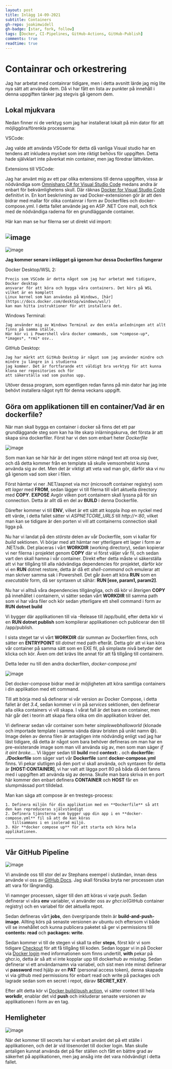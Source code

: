 ```yaml
---
layout: post
title: Inlägg 14-09-2021
subtitle: Containers
gh-repo: joakimwidell
gh-badge: [star, fork, follow]
tags: [Docker, CI-Pipelines, GitHub-Actions, GitHub-Publish]
comments: true
readtime: true
---
```


# Containrar och orkestrering

<p1>
Jag har arbetat med containrar tidigare, men i detta avsnitt  lärde jag mig lite nya sätt
att använda dem. Då vi har fått en lista av punkter på innehåll i denna uppgiften
tänker jag stegvis gå igenom dem.
</p1>



## Lokal mjukvara

Nedan finner ni de verktyg som jag har installerat lokalt på min dator för att 
möjliggöra/förenkla processerna:

VSCode:

Jag valde att använda VSCode för detta då vanliga Visual studio har en tendens
att inkludera mycket som inte riktigt behövs för uppgiften. Detta hade självklart
inte påverkat min container, men jag föredrar lättvikten.
        
Extensions till VSCode:

Jag har använt mig av ett par olika extensions till denna uppgiften, vissa är
nödvändiga som [Omnisharp C# for Visual Studio Code](https://github.com/OmniSharp/omnisharp-vscode)
medans andra är enbart för bekvämlighetens skull. Där räknas [Docker for Visual Studio Code](https://github.com/microsoft/vscode-docker)
definitivt in. En kort beskrivning av vad Docker-extensionen gör är att den bidrar med mallar för
olika containrar i form av Dockerfiles och docker-compose.yml. I detta fallet använde jag en ASP .NET Core 
mall, och fick med de nödvändiga raderna för en grundläggande container.

Här kan man se hur filerna ser ut direkt vid import:

![image](https://github.com/joakimwidell/joakimwidell.github.io/blob/main/_posts/Images/dockerfile-template.png?raw=true)
----
![image](https://github.com/joakimwidell/joakimwidell.github.io/blob/main/_posts/Images/docker-compose-template.png?raw=true)

**Jag kommer senare i inlägget gå igenom hur dessa Dockerfiles fungerar** 


Docker Desktop/WSL 2:

    Precis som VSCode är detta något som jag har arbetat med tidigare, Docker desktop
    ansvarar för att köra och bygga våra containers. Det körs på WSL vilket är en komplett
    Linux kernel som kan användas på Windows, [här](https://docs.docker.com/desktop/windows/wsl/) 
    kan man hitta instruktioner för att installera det.

Windows Terminal:

    Jag använder mig av Windows Terminal av den enkla anledningen att allt finns på samma ställe.
    Här kör vi i Powershell våra docker commands, som *compose-up*, *images*, *rmi* osv..

GitHub Desktop:

    Jag har märkt att GitHub Desktop är något som jag använder mindre och mindre ju längre in i studierna
    jag kommer. Det är fortfarande ett väldigt bra verktyg för att kunna klona ner repositories och för
    att säkerställa vad som pushas upp. 

Utöver dessa program, som egentligen redan fanns på min dator har jag inte behövt installera något nytt för
denna veckans uppgift. 


## Göra om applikationen till en container/Vad är en dockerfile?

När man skall bygga en container i docker så finns det ett par grundläggande steg som kan ha lite skarp
inlärningskurva, det första är att skapa sina dockerfiler. Först har vi den som enbart heter *Dockerfile* 

![image](https://github.com/joakimwidell/joakimwidell.github.io/blob/main/_posts/Images/dockerfile-template.png?raw=true)

Som man kan se här här är det ingen större mängd text att oroa sig över, och då detta kommer från en template
så skulle vemsomhelst kunna använda sig av det. Men det är viktigt att veta vad man gör, därför ska vi nu gå igenom
vad som sker i filen.

Först hämtar vi ner .NET/aspnet via mcr (microsoft container registry) som ett *lager* med **FROM**, sedan lägger vi till filerna
till vårt aktuella directory med **COPY**. **EXPOSE** Avgör vilken port containern skall lyssna på för sin connection. Detta 
är allt då en del av **BUILD** i denna Dockerfile. 

Därefter kommer vi till **ENV**, vilket är ett sätt att koppla ihop en nyckel med ett värde, i detta fallet sätter vi
*ASPNETCORE_URLS* till *http://+:80*, vilket man kan se tidigare är den porten vi vill att containerns connection skall
ligga på.

Nu har vi landat på den *största* delen av vår Dockerfile, som vi kallar för *build* sektionen. Vi börjar med att hämtar ner
ytterligare ett lager i form av .NET/sdk. Det placeras i vårt **WORKDIR** (working directory), sedan kopierar vi ner filerna i projektet
genom **COPY** där vi först väljer vår fil, och sedan vart den skall hamna i vår container. Direkt efter detta måste vi säkerställa
att vi har tillgång till alla nädvändiga dependencies för projektet, därför kör vi en **RUN** dotnet restore, detta är då ett 
*shell-command* och emulerar att man skriver samma sak i Powershell. Det går även att köra **RUN** som en *executable* form, då ser syntaxen
ut såhär: **RUN [exe, param1, param2]**.

Nu har vi alltså våra dependencies tillgängliga, och då kör vi återigen **COPY** på innehållet i containern, vi sätter sedan vårt
**WORKDIR** till samma path som vi har våra filer och kör sedan ytterligare ett shell command i form av **RUN dotnet build**

Vi bygger där applikationen till via -Release till /app/build, efter detta kör vi en **RUN dotnet publish** som kompilerar applikationen
och publicerar den till /app/publish.

I sista steget tar vi vårt **WORKDIR** där summan av Dockerfilen finns, och sätter en **ENTRYPOINT** till *dotnet* med path efteråt.
Detta gör att vi kan köra vår container på samma sätt som en EXE fil, på simplaste nivå betyder det klicka och kör. Även om det krävs lite
annat för att få tillgång till containern.

Detta leder nu till den andra dockerfilen, *docker-compose.yml*

![image](https://github.com/joakimwidell/joakimwidell.github.io/blob/main/_posts/Images/docker-compose-template.png?raw=true)

Det docker-compose bidrar med är möjligheten att köra samtliga containers i din applikation med ett command. 

Till att börja med så definerar vi vår version av Docker Compose, i detta fallet är det *3.4*,
sedan kommer vi in på *services* sektionen, den definerar alla olika containers vi vill skapa. I vårat fall
är det bara en container, men här går det i teorin att skapa flera olika om din applikation kräver det.

Vi definerar sedan vår container som heter *simplewebhalloworld* (klonade och importade template i samma vända
därav bristen på unikt namn 😅). Image delen av denna filen är antagligen inte nödvändig enligt vad jag har läst tidigare, då detta är något som bara behöver defineras om man har en pre-existerande image som man vill använda sig av, men som man säger *if it aint broke...*. Vi lägger sedan till **build** med **context: .** och **dockerfile: ./Dockerfile** som säger vart vår **Dockerfile** samt **docker-compose.yml** finns. Vi pekar slutligen på den port vi skall använda, och syntaxen för detta är **[HOST:CONTAINER]**, vi har valt att lägga port 80 på båda då det fanns med i uppgiften att använda sig av denna. Skulle man bara skriva in en port här kommer den enbart definera **CONTAINER** och **HOST** får en slumpmässad port tilldelad. 


Man kan säga att compose är en trestegs-process:

    1. Definera miljön för din applikation med en **Dockerfile** så att den kan reproduceras självständigt
    2. Definera tjänsterna som bygger upp din app i en **docker-compose.yml** fil så att de kan köras
       tillsammans i en isolerad miljö.
    3. Kör **docker compose up** för att starta och köra hela applikationen.

------

## Vår GitHub Pipeline

![image](https://github.com/joakimwidell/joakimwidell.github.io/blob/main/_posts/Images/docker-pipeline.png?raw=true)

Vi använde oss till stor del av Stephans exempel i slutändan, innan dess använde vi oss av [GitHub Docs](https://docs.github.com/en/packages/managing-github-packages-using-github-actions-workflows/publishing-and-installing-a-package-with-github-actions). Jag skall försöka bryta ner processen utan att vara för långrandig.

Vi namnger processen, säger till den att köras vi varje *push*. Sedan definerar vi våra **env** variabler, vi använder oss av *ghcr.io*(GitHub container registry) och en variabel för det aktuella repot.

Sedan defineras vårt **jobs**, den övergripande titeln är **build-and-push-image**. Allting körs på senaste versionen av ubuntu och eftersom vi både vill se innehållet och kunna publicera paketet så ger vi permissions till 
**contents: read** och **packages: write**. 

Sedan kommer vi till de stegen vi skall ta eller **steps**, först kör vi som tidigare [Checkout](https://github.com/actions/checkout) för att få tillgång till koden. Sedan loggar vi in på Docker via [Docker login](https://github.com/docker/login-action) med informationen som finns undertill, **with** pekar på ghcr.io, detta är så att vi inte kopplar upp till dockerhub av misstag. Sedan definerar vi ett användarnamn via variabel, och sist men inte minst definerar vi **password** med hjälp av en **PAT** (personal access token), denna skapade vi via github med permissions för enbart read och write på packages och lagrade sedan som en secret i repot, därav **SECRET_KEY**.

Efter allt detta kör vi [Docker build/push action](https://github.com/docker/build-push-action), vi sätter context till hela **workdir**, enablar det vid **push** och inkluderar senaste versionen av applikationen i form av en tag.



## Hemligheter

![image](https://miodatos.com/wp-content/uploads/2016/10/top-secret-file.jpg)

När det kommer till secrets har vi enbart använt det på ett ställe i applikationen, och det är vid lösenordet till docker login. Man skulle antaligen kunnat använda det på fler ställen och fått en bättre grad av säkerhet på applikationen, men jag ansåg inte det vara nödvändigt i detta fallet.





    